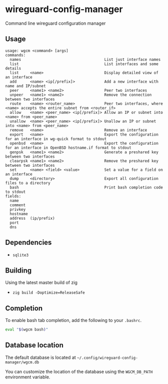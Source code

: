 # wireguard-config-manager
Command line wireguard configuration manager

## Usage
```
usage: wgcm <command> [args]
commands:
  names                                     List just interface names
  list                                      List interfaces and some details
  list     <name>                           Display detailed view of an interface
  add      <name> <ip[/prefix]>             Add a new interface with name and IP/subnet
  peer     <name1> <name2>                  Peer two interfaces
  unpeer   <name1> <name2>                  Remove the connection between two interfaces
  route    <name> <router_name>             Peer two interfaces, where <name> accepts the entire subnet from <router_if>
  allow    <name> <peer_name> <ip[/prefix]> Allow an IP or subnet into <name> from <peer_name>
  unallow  <name> <peer_name> <ip[/prefix]> Unallow an IP or subnet into <name> from <peer_name>
  remove   <name>                           Remove an interface
  export   <name>                           Export the configuration for an interface in wg-quick format to stdout
  openbsd  <name>                           Export the configuration for an interface in OpenBSD hostname.if format to stdout
  genpsk   <name1> <name2>                  Generate a preshared key between two interfaces
  clearpsk <name1> <name2>                  Remove the preshared key between two interfaces
  set      <name> <field> <value>           Set a value for a field on an interface
  dump     <directory>                      Export all configuration files to a directory
  bash                                      Print bash completion code to stdout
fields:
  name
  comment
  privkey
  hostname
  address  (ip/prefix)
  port
  dns
```

## Dependencies

- `sqlite3`

## Building

Using the latest master build of zig
- `zig build -Doptimize=ReleaseSafe`

## Completion

To enable bash tab completion, add the following to your `.bashrc`.

```bash
eval "$(wgcm bash)"
```

## Database location

The default database is located at `~/.config/wireguard-config-manager/wgcm.db`

You can customize the location of the database using the `WGCM_DB_PATH` environment variable.
